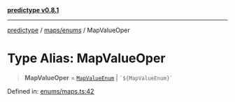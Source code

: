 [**predictype v0.8.1**](../../../README.md)

***

[predictype](../../../modules.md) / [maps/enums](../README.md) / MapValueOper

# Type Alias: MapValueOper

> **MapValueOper** = [`MapValueEnum`](../enumerations/MapValueEnum.md) \| `` `${MapValueEnum}` ``

Defined in: [enums/maps.ts:42](https://github.com/maduhaime/predictype/blob/2310adbaccb6fbc00cdab8e345e79bd5b09e40f5/src/enums/maps.ts#L42)
